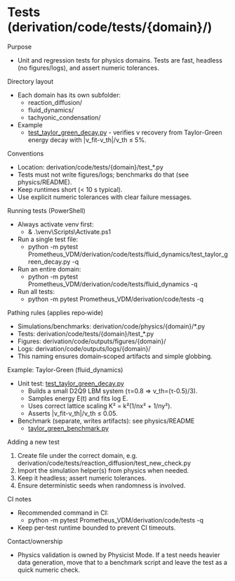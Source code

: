 # Tests (derivation/code/tests/{domain}/)

Purpose

- Unit and regression tests for physics domains. Tests are fast, headless (no figures/logs), and assert numeric tolerances.

Directory layout

- Each domain has its own subfolder:
  - reaction_diffusion/
  - fluid_dynamics/
  - tachyonic_condensation/
- Example
  - [test_taylor_green_decay.py](Prometheus_VDM/derivation/code/tests/fluid_dynamics/test_taylor_green_decay.py:1) - verifies ν recovery from Taylor-Green energy decay with |ν_fit-ν_th|/ν_th ≤ 5%.

Conventions

- Location: derivation/code/tests/{domain}/test_*.py
- Tests must not write figures/logs; benchmarks do that (see physics/README).
- Keep runtimes short (< 10 s typical).
- Use explicit numeric tolerances with clear failure messages.

Running tests (PowerShell)

- Always activate venv first:
  - & .\venv\Scripts\Activate.ps1
- Run a single test file:
  - python -m pytest Prometheus_VDM/derivation/code/tests/fluid_dynamics/test_taylor_green_decay.py -q
- Run an entire domain:
  - python -m pytest Prometheus_VDM/derivation/code/tests/fluid_dynamics -q
- Run all tests:
  - python -m pytest Prometheus_VDM/derivation/code/tests -q

Pathing rules (applies repo‑wide)

- Simulations/benchmarks: derivation/code/physics/{domain}/*.py
- Tests: derivation/code/tests/{domain}/test_*.py
- Figures: derivation/code/outputs/figures/{domain}/
- Logs: derivation/code/outputs/logs/{domain}/
- This naming ensures domain‑scoped artifacts and simple globbing.

Example: Taylor-Green (fluid_dynamics)

- Unit test: [test_taylor_green_decay.py](Prometheus_VDM/derivation/code/tests/fluid_dynamics/test_taylor_green_decay.py:1)
  - Builds a small D2Q9 LBM system (τ=0.8 ⇒ ν_th=(τ-0.5)/3).
  - Samples energy E(t) and fits log E.
  - Uses correct lattice scaling K² = k²(1/nx² + 1/ny²).
  - Asserts |ν_fit-ν_th|/ν_th ≤ 0.05.
- Benchmark (separate, writes artifacts): see physics/README
  - [taylor_green_benchmark.py](Prometheus_VDM/derivation/code/physics/fluid_dynamics/taylor_green_benchmark.py:1)

Adding a new test

1) Create file under the correct domain, e.g. derivation/code/tests/reaction_diffusion/test_new_check.py
2) Import the simulation helper(s) from physics when needed.
3) Keep it headless; assert numeric tolerances.
4) Ensure deterministic seeds when randomness is involved.

CI notes

- Recommended command in CI:
  - python -m pytest Prometheus_VDM/derivation/code/tests -q
- Keep per‑test runtime bounded to prevent CI timeouts.

Contact/ownership

- Physics validation is owned by Physicist Mode. If a test needs heavier data generation, move that to a benchmark script and leave the test as a quick numeric check.
